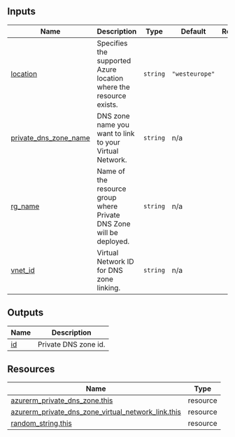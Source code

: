 <!-- BEGIN_TF_DOCS -->
## Inputs

| Name | Description | Type | Default | Required |
|------|-------------|------|---------|:--------:|
| <a name="input_location"></a> [location](#input\_location) | Specifies the supported Azure location where the resource exists. | `string` | `"westeurope"` | no |
| <a name="input_private_dns_zone_name"></a> [private\_dns\_zone\_name](#input\_private\_dns\_zone\_name) | DNS zone name you want to link to your Virtual Network. | `string` | n/a | yes |
| <a name="input_rg_name"></a> [rg\_name](#input\_rg\_name) | Name of the resource group where Private DNS Zone will be deployed. | `string` | n/a | yes |
| <a name="input_vnet_id"></a> [vnet\_id](#input\_vnet\_id) | Virtual Network ID for DNS zone linking. | `string` | n/a | yes |
## Outputs

| Name | Description |
|------|-------------|
| <a name="output_id"></a> [id](#output\_id) | Private DNS zone id. |
## Resources

| Name | Type |
|------|------|
| [azurerm_private_dns_zone.this](https://registry.terraform.io/providers/hashicorp/azurerm/latest/docs/resources/private_dns_zone) | resource |
| [azurerm_private_dns_zone_virtual_network_link.this](https://registry.terraform.io/providers/hashicorp/azurerm/latest/docs/resources/private_dns_zone_virtual_network_link) | resource |
| [random_string.this](https://registry.terraform.io/providers/hashicorp/random/latest/docs/resources/string) | resource |
<!-- END_TF_DOCS -->